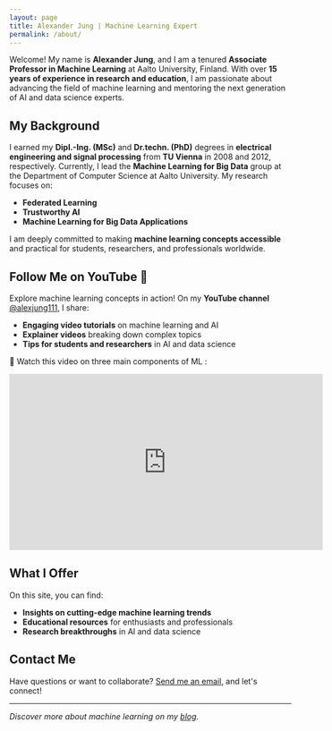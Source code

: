 ```yaml
---
layout: page
title: Alexander Jung | Machine Learning Expert
permalink: /about/
---
```


Welcome! My name is **Alexander Jung**, and I am a tenured **Associate Professor in Machine Learning**
 at Aalto University, Finland. With over **15 years of experience in research and education**, I am passionate 
 about advancing the field of machine learning and mentoring the next generation of AI and data science experts.

## My Background

I earned my **Dipl.-Ing. (MSc)** and **Dr.techn. (PhD)** degrees in **electrical engineering and signal processing** 
from **TU Vienna** in 2008 and 2012, respectively. Currently, I lead the **Machine Learning for Big Data** group at 
the Department of Computer Science at Aalto University. My research focuses on:  
- **Federated Learning**  
- **Trustworthy AI**  
- **Machine Learning for Big Data Applications**

I am deeply committed to making **machine learning concepts accessible** and practical for students, 
researchers, and professionals worldwide.

## Follow Me on YouTube 🎥

Explore machine learning concepts in action! On my **YouTube channel** [@alexjung111](https://www.youtube.com/@alexjung111), I share:  
- **Engaging video tutorials** on machine learning and AI  
- **Explainer videos** breaking down complex topics  
- **Tips for students and researchers** in AI and data science  

🎯 Watch this video on three main components of ML :

<div style="text-align: center;">
  <iframe width="560" height="315" src="https://www.youtube.com/embed/2q5jpvD-638" 
  title="YouTube video player" frameborder="0" allow="accelerometer; autoplay; 
  clipboard-write; encrypted-media; gyroscope; picture-in-picture" allowfullscreen></iframe>
</div>

## What I Offer

On this site, you can find:  
- **Insights on cutting-edge machine learning trends**  
- **Educational resources** for enthusiasts and professionals  
- **Research breakthroughs** in AI and data science  

## Contact Me

Have questions or want to collaborate?  [Send me an email](mailto:alexjung235@gmail.com), and let's connect!

---

*Discover more about machine learning on my [blog](https://machinelearningforall.github.io).*  
